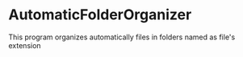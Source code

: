 # AutomaticFolderOrganizer

This program organizes automatically files in folders named as file's extension 
